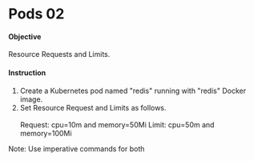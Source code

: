# Pods 02

#### Objective 

Resource Requests and Limits. 

#### Instruction

1. Create a Kubernetes pod named "redis" running with "redis" Docker image.
2. Set Resource Request and Limits as follows.<br></br>
   Request: cpu=10m and memory=50Mi
   Limit: cpu=50m and memory=100Mi
 
Note: Use imperative commands for both